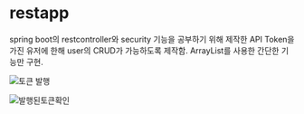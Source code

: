 # restapp

spring boot의 restcontroller와 security 기능을 공부하기 위해 제작한 API
Token을 가진 유저에 한해 user의 CRUD가 가능하도록 제작함.
ArrayList를 사용한 간단한 기능만 구현.


![토큰 발행](https://user-images.githubusercontent.com/53744363/147874190-1965a832-242d-4501-8594-953212408d39.png)

![발행된토큰확인](https://user-images.githubusercontent.com/53744363/147874194-d492a6a3-7999-4c7b-bc16-0c4f9624cbf6.png)
